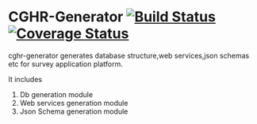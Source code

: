 CGHR-Generator  [![Build Status](https://travis-ci.org/cghr/cghr-generator.png?branch=master)](https://travis-ci.org/cghr/cghr-generator)  [![Coverage Status](https://img.shields.io/coveralls/cghr/cghr-generator.svg)](https://coveralls.io/r/cghr/cghr-generator?branch=master)
=============


cghr-generator generates database structure,web services,json schemas etc for survey application platform.

It includes

1. Db generation module
2. Web services generation module
3. Json Schema generation module

